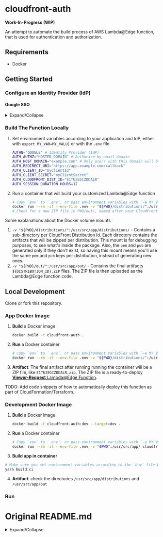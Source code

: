 # cloudfront-auth

**Work-In-Progress (WIP)**

An attempt to automate the build process of AWS Lambda@Edge function, that is used for authentication and authorization.

## Requirements

- Docker

## Getting Started

### Configure an Identity Provider (IdP)

#### Google SSO

<details>

<summary>Expand/Collapse</summary>

### Create Google's Credentials

1. [Google Developer Console](https://console.cloud.google.com/apis/dashboard?pli=1) > [Create a New Project](https://console.cloud.google.com/projectcreate?previousPage=%2Fapis%2Fdashboard%3Fproject%3Dkubemaster-me&folder=&organizationId=0)
    - Project Name: `app`
    - Organization: Leave empty
2. [OAuth consent screen](https://console.cloud.google.com/apis/credentials/consent) > Select **External** > Click **CREATE**
    - App name: `app`
    - User support email: `your email address`
    - Authorised domains > Add domain > `example.com`
    - Developer contact information: `your email address`
    Click **SAVE AND CONTINUE**
3. **Scopes** > Click **SAVE AND CONTINTUE** - there's no need for a scope, we don't plan on using Google APIs (authorization), we just need the authentication mechanism (OAuth2/OIDC)
4. (Optional) **Test users** > Click **SAVE AND CONTINTUE** - it's irrelevant since either way we're allowing any Google user to login to the app since it's a local app
5. **Summary** > Click **BACK TO DASHBOARD** 
6. **NOTE**: There's no need to **PUBLISH APP**, keep it in sandbox mode
7. [Credentials](https://console.cloud.google.com/apis/credentials) > Click **CREATE CREDENTIALS** > Select **OAuth Client ID** > Select Application type **Web application**
    - Name: `app-sso`
    - Authorised JavaScript origins **ADD URI** > `https://app.example.com`
    - Authorised redirect URIs **ADD URI** > `https://app.example.com/callback`
    Click **CREATE**
    - Save **Your Client ID** and **Your Client Secret** in a safe place, we'll use them in the following section

</details>

### Build The Function Locally

1. Set environment variables according to your application and IdP, either with `export MY_VAR=MY_VALUE` or with the `.env` file
   ```bash
   AUTHN="GOOGLE" # Identity Provider (IdP)
   AUTH_AUTHZ="HOSTED_DOMAIN" # Authorize by email domain   
   AUTH_HOST_DOMAIN="example.com" # Only users with this domain will be authorized to login
   AUTH_REDIRECT_URI="https://app.example.com/callback"
   AUTH_CLIENT_ID="myClientId"
   AUTH_CLIENT_SECRET="myClientSecret"
   AUTH_CLOUDFRONT_DIST_ID="E1TU2EGCZDDALR"   
   AUTH_SESSION_DURATION_HOURS=12
   ```

2. Run a container that will build your customized Lambda@Edge function
   ```bash
   # Copy `env` to `.env`, or pass environment variables with `-e MY_VAR=MY_VALUE`
   docker run --rm -it --env-file .env -v "${PWD}/distributions/":/usr/src/app/distributions/ -v "${PWD}/out/":/usr/src/app/out/ unfor19/cloudfront-auth
   # Check for a new ZIP file in PWD/out/, named after your CloudFront Distribution ID, like `E1TU2EGCZDDALR.zip`
   ```

Some explanations about the Docker volume mounts

1. `-v "${PWD}/distributions/":/usr/src/app/distributions/` - Contains a sub-directory per CloudFront Distribution Id. Each directory contains the artifacts that will be zipped per distribution. This mount is for debugging purposes, to see what's inside the package. Also, the `pem` and `pub` are generated only if they don't exist, so having this mount means you'll use the same `pem` and `pub` keys per distribution, instead of generating new ones.
2. `-v "${PWD}/out/":/usr/src/app/out/` - Contains the final artifacts `${DISTRIBUTION_ID}.ZIP` files. The ZIP file is then uploaded as the Lambda@Edge function code.

## Local Development

Clone or fork this repository.

### App Docker Image

1. **Build** a Docker image
   ```bash
   docker build -t cloudfront-auth .
   ```
1. **Run** a Docker container
   ```bash
   # Copy `env` to `.env`, or pass environment variables with `-e MY_VAR=MY_VALUE`
   docker run --rm -it --env-file .env -v "${PWD}/distributions/":/usr/src/app/distributions/ -v "${PWD}/out/":/usr/src/app/out/ cloudfront-auth
   ```
1. **Artifact**: The final artifact after running running the container will be a ZIP file, like `E1TU2EGCZDDALR.zip`. The ZIP file is a ready-to-deploy [**Viewer-Request** Lambda@Edge Function](https://docs.aws.amazon.com/lambda/latest/dg/lambda-edge.html).

TODO: Add code snippets of how to automatically deploy this function as part of CloudFormation/Terraform.

### Development Docker Image

1. **Build** a Docker image
   ```bash
   docker build -t cloudfront-auth:dev --target=dev .
   ```
1. **Run** a Docker container
   ```bash
   # Copy `env` to `.env`, or pass environment variables with `-e MY_VAR=MY_VALUE`
   docker run --rm -it --env-file .env -v "$PWD":/usr/src/app/ cloudfront-auth:dev
   ```
1. **Build app in container**
  ```bash
  # Make sure you set environment variables according to the `env` file before executing this command
  yarn build:ci
  ```
4. **Artifact**: check the directories `/usr/src/app/distributions` and `/usr/src/app/out`

### Run 

# Original README.md

<details>

<summary>Expand/Collapse</summary>

[Google Apps (G Suite)](https://developers.google.com/identity/protocols/OpenIDConnect), [Microsoft Azure AD](https://docs.microsoft.com/en-us/azure/active-directory/develop/active-directory-protocols-oauth-code), [GitHub](https://developer.github.com/apps/building-oauth-apps/authorization-options-for-oauth-apps/), [OKTA](https://www.okta.com/), [Auth0](https://auth0.com/), [Centrify](https://centrify.com) authentication for [CloudFront](https://aws.amazon.com/cloudfront/) using [Lambda@Edge](http://docs.aws.amazon.com/lambda/latest/dg/lambda-edge.html). The original use case for `cloudfront-auth` was to serve private S3 content over HTTPS without running a proxy server in EC2 to authenticate requests; but `cloudfront-auth` can be used authenticate requests of any Cloudfront origin configuration.

## Description

Upon successful authentication, a cookie (named `TOKEN`) with the value of a signed JWT is set and the user redirected back to the originally requested path. Upon each request, Lambda@Edge checks the JWT for validity (signature, expiration date, audience and matching hosted domain) and will redirect the user to configured provider's login when their session has timed out.

## Usage

If your CloudFront distribution is pointed at a S3 bucket, [configure origin access identity](http://docs.aws.amazon.com/AmazonCloudFront/latest/DeveloperGuide/private-content-restricting-access-to-s3.html#private-content-creating-oai-console) so S3 objects can be stored with private permissions. (Origin access identity requires the S3 ACL owner be the account owner. Use our [s3-object-owner-monitor](https://github.com/Widen/s3-object-owner-monitor) Lambda function if writing objects across multiple accounts.)

Enable SSL/HTTPS on your CloudFront distribution; AWS Certificate Manager can be used to provision a no-cost certificate.

Session duration is defined as the number of hours that the JWT is valid for. After session expiration, cloudfront-auth will redirect the user to the configured provider to re-authenticate. RSA keys are used to sign and validate the JWT. If the files `id_rsa` and `id_rsa.pub` do not exist they will be automatically generated by the build. To disable all issued JWTs upload a new ZIP using the Lambda Console after deleting the `id_rsa` and `id_rsa.pub` files (a new key will be automatically generated).

## Identity Provider Guides

### Github

1. Clone or download this repo
1. Navigate to your organization's [profile page](https://github.com/settings/profile), then choose OAuth Apps under Developer settings.
   1. Select **New OAuth App**
   1. For **Authorization callback URL** enter your Cloudfront hostname with your preferred path value for the authorization callback. Example: `https://my-cloudfront-site.example.com/_callback`
1. Execute `./build.sh` in the downloaded directory. NPM will run to download dependencies and a RSA key will be generated.
   1. Choose `Github` as the authorization method and enter the values for Client ID, Client Secret, Redirect URI, Session Duration and Organization
      - cloudfront-auth will check that users are a member of the entered Organization.
1. Upload the resulting `zip` file found in your distribution folder using the AWS Lambda console and jump to the [configuration step](#configure-lambda-and-cloudfront)

### Google

1. Clone or download this repo
1. Go to the **Credentials** tab of your [Google developers console](https://console.developers.google.com)
   1. Create a new Project
   1. Create an **OAuth Client ID** from the **Create credentials** menu
   1. Select **Web application** for the Application type
   1. Under **Authorized redirect URIs**, enter your Cloudfront hostname with your preferred path value for the authorization callback. Example: `https://my-cloudfront-site.example.com/_callback`
1. Execute `./build.sh` in the downloaded directory. NPM will run to download dependencies and a RSA key will be generated.
1. Choose `Google` as the authorization method and enter the values for Client ID, Client Secret, Redirect URI, Hosted Domain and Session Duration
1. Select the preferred authentication method
   1. Hosted Domain (verify email's domain matches that of the given hosted domain)
   1. JSON Email Lookup
      1. Enter your JSON Email Lookup URL (example below) that consists of a single JSON array of emails to search through
   1. Google Groups Lookup
      1. [Use Google Groups to authorize users](https://github.com/Widen/cloudfront-auth/wiki/Google-Groups-Setup)
1. Upload the resulting `zip` file found in your distribution folder using the AWS Lambda console and jump to the [configuration step](#configure-lambda-and-cloudfront)

### Microsoft Azure

1. Clone or download this repo
1. In your Azure portal, go to Azure Active Directory and select **App registrations**
   1. Create a new application registration with an application type of **Web app / api**
   1. Once created, go to your application `Settings -> Keys` and make a new key with your desired duration. Click save and copy the value. This will be your `client_secret`
   1. Above where you selected `Keys`, go to `Reply URLs` and enter your Cloudfront hostname with your preferred path value for the authorization callback. Example: https://my-cloudfront-site.example.com/_callback
1. Execute `./build.sh` in the downloaded directory. NPM will run to download dependencies and a RSA key will be generated.
1. Choose `Microsoft` as the authorization method and enter the values for [Tenant](https://docs.microsoft.com/en-us/azure/active-directory/develop/active-directory-howto-tenant), Client ID (**Application ID**), Client Secret (**previously created key**), Redirect URI and Session Duration
1. Select the preferred authentication method
   1. Azure AD Membership (default)
   1. JSON Username Lookup
      1. Enter your JSON Username Lookup URL (example below) that consists of a single JSON array of usernames to search through
1. Upload the resulting `zip` file found in your distribution folder using the AWS Lambda console and jump to the [configuration step](#configure-lambda-and-cloudfront)

### OKTA

1. Clone or download this repo
1. Sign in to OKTA with your administrator account and navigate to the `Applications` tab.
1. Add Application
   1. Select the `Web` application type
   1. Base URI: CloudFront distribution domain name (`https://{cf-endpoint}.cloudfront.net`)
   1. Login Redirect URI: CloudFront distribution domain name with callback path (`https://{cf-endpoint}.cloudfront.net/_callback`)
   1. Group Assignments: Optional
   1. Grant Type Allowed: Authorization Code
   1. Done
1. Gather the following information for Lambda configuration
   1. Client Id and Client Secret from the application created in our previous step (can be found at the bottom of the general tab)
   1. Base Url
      1. This is named the 'Org URL' and can be found in the top right of the Dashboard tab.
1. Execute `./build.sh` in the downloaded directory. NPM will run to download dependencies and a RSA key will be generated.
1. Choose `OKTA` as the authorization method and enter the values for Base URL (Org URL), Client ID, Client Secret, Redirect URI, and Session Duration
1. Upload the resulting `zip` file found in your distribution folder using the AWS Lambda console and jump to the [configuration step](#configure-lambda-and-cloudfront)

### Auth0

1. Clone or download this repo
1. Go to the **Dashboard** of your Auth0 admin page
   1. Click **New Application**
   1. Select **Regular Web App** and click **Create**.
   1. Now select an application type and follow the steps for 'Quick Start' or use your own app.
   1. Go to application **Settings** and enter required details. In **Allowed Callback URLs** enter your Cloudfront hostname with your preferred path value for the authorization callback. Example: `https://my-cloudfront-site.example.com/_callback`
1. Execute `./build.sh` in the downloaded directory. NPM will run to download dependencies and a RSA key will be generated.
1. Choose `AUTH0` as the authorization method and enter the values for Base URL (Auth0 Domain), Client ID, Client Secret, Redirect URI, and Session Duration
1. Upload the resulting `zip` file found in your distribution folder using the AWS Lambda console and jump to the [configuration step](#configure-lambda-and-cloudfront)

### Centrify

1. Clone or download this repo
1. Go to the **Dashboard** of your Centrify admin page
   1. Click **Web Apps** from the LHS.
   1. Click **Add Web App** and select the **Custom Tab**.
   1. Add an **OpenID Connect** webapp and click **Yes** to confirm.
1. Fill in naming and logo information and then switch to the **Trust** tab.
1. Enter service provider information. In **Authorized Redirect URIs** enter your Cloudfront hostname with your preferred path value for the authorization callback. Example: `https://my-cloudfront-site.example.com/_callback`
1. Execute `./build.sh` in the downloaded directory. NPM will run to download dependencies and a RSA key will be generated.
1. Choose `CENTRIFY` as the authorization method and enter the values for Base URL (Centrify Resource application URL), Client ID, Client Secret, Redirect URI, and Session Duration (which is available from the **Tokens** tab).
1. Upload the resulting `zip` file found in your distribution folder using the AWS Lambda console and jump to the [configuration step](#configure-lambda-and-cloudfront)

### OKTA Native

1. Clone or download this repo
1. Sign in to OKTA with your administrator account and navigate to the `Applications` tab.
1. Add Application
   1. Select the `Native` application type
   1. Base URI: CloudFront distribution domain name (`https://{cf-endpoint}.cloudfront.net`)
   1. Login Redirect URI: CloudFront distribution domain name with callback path (`https://{cf-endpoint}.cloudfront.net/_callback`)
   1. Group Assignments: Optional
   1. Grant Type Allowed: Authorization Code
   1. Done
1. Gather the following information for Lambda configuration
   1. Client Id from the application created in our previous step (can be found at the bottom of the general tab)
   1. Base Url
      1. This is named the 'Org URL' and can be found in the top right of the Dashboard tab.
1. Execute `./build.sh` in the downloaded directory. NPM will run to download dependencies and a RSA key will be generated.
1. Choose `OKTA Native` as the authorization method and enter the values for Base URL (Org URL), Client ID, PKCE Code Verifier Length, Redirect URI, and Session Duration
1. Upload the resulting `zip` file found in your distribution folder using the AWS Lambda console and jump to the [configuration step](#configure-lambda-and-cloudfront)

## Configure Lambda and CloudFront

[Manual Deployment](https://github.com/Widen/cloudfront-auth/wiki/Manual-Deployment) **_or_** [AWS SAM Deployment](https://github.com/Widen/cloudfront-auth/wiki/AWS-SAM-Deployment)

## Authorization Method Examples

- [Use Google Groups to authorize users](https://github.com/Widen/cloudfront-auth/wiki/Google-Groups-Setup)

- JSON array of email addresses

  ```
  [ "foo@gmail.com", "bar@gmail.com" ]
  ```

## Testing

Detailed instructions on testing your function can be found [in the Wiki](https://github.com/Widen/cloudfront-auth/wiki/Debug-&-Test).

## Build Requirements
 - [npm](https://www.npmjs.com/) ^5.6.0
 - [node](https://nodejs.org/en/) ^10.0
 - [openssl](https://www.openssl.org)

## Contributing

All contributions are welcome. Please create an issue in order open up communication with the community.

When implementing a new flow or using an already implemented flow, be sure to follow the same style used in `build.js`. The config.json file should have an object for each request made. For example, `openid.index.js` converts config.AUTH_REQUEST and config.TOKEN_REQUEST to querystrings for simplified requests (after adding dynamic variables such as state or nonce). For implementations that are not generic (most), endpoints are hardcoded in to the config (or discovery documents).

Be considerate of our [limitations](https://docs.aws.amazon.com/AmazonCloudFront/latest/DeveloperGuide/cloudfront-limits.html#limits-lambda-at-edge). The zipped function can be no more than 1MB in size and execution cannot take longer than 5 seconds, so we must pay close attention to the size of our dependencies and complexity of operations.

</details>